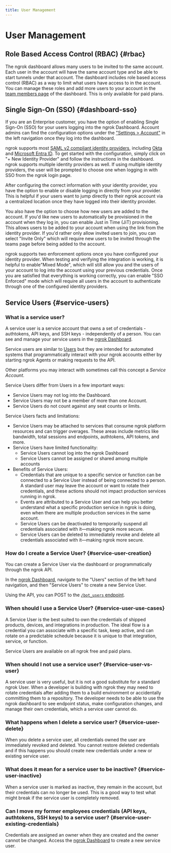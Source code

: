 ```yaml
---
title: User Management
---
```


# User Management

## Role Based Access Control (RBAC) {#rbac}

The ngrok dashboard allows many users to be invited to the same account. Each user in the account will have the same account type and be able to start tunnels under that account. The dashboard includes role based access control (RBAC) as a way to limit what users have access to in the account. You can manage these roles and add more users to your account in the [team members page](https://dashboard.ngrok.com/users/team-members) of the dashboard. This is only available for paid plans.

## Single Sign-On (SSO) {#dashboard-sso}

If you are an Enterprise customer, you have the option of enabling Single Sign-On (SSO) for your users logging into the ngrok Dashboard. Account admins can find the configuration options under the ["Settings > Account"](https://dashboard.ngrok.com/settings) in the left navigation once they log into the dashboard.

ngrok supports most [SAML v2 compliant identity providers](https://en.wikipedia.org/wiki/SAML-based_products_and_services), including [Okta](https://help.okta.com/oie/en-us/Content/Topics/Apps/apps-about-saml.htm) and [Microsoft Entra ID](https://learn.microsoft.com/en-us/entra/architecture/auth-saml). To get started with the configuration, simply click on "+ New Identity Provider" and follow the instructions in the dashboard. ngrok supports multiple identity providers as well. If using multiple identity providers, the user will be prompted to choose one when logging in with SSO from the ngrok login page.

After configuring the correct information with your identity provider, you have the option to enable or disable logging in directly from your provider. This is helpful if your users want to jump directly to their ngrok account via a centralized location once they have logged into their identity provider.

You also have the option to choose how new users are added to the account. If you'd like new users to automatically be provisioned in the account when they log in, you can enable Just in Time (JiT) provisioning. This allows users to be added to your account when using the link from the identity provider. If you'd rather only allow invited users to join, you can select "Invite Only" which will require new users to be invited through the teams page before being added to the account.

ngrok supports two enforcement options once you have configured your identity provider. When testing and verifying the integration is working, it is helpful to enable"Mixed Mode", which will still allow you and the users of your account to log into the account using your previous credentials. Once you are satisfied that everything is working correctly, you can enable "SSO Enforced" mode which will require all users in the account to authenticate through one of the configured identity providers.

## Service Users {#service-users}

### What is a service user?

A service user is a service account that owns a set of credentials - authtokens, API keys, and SSH keys - independently of a person. You can see and manage your service users in the [ngrok Dashboard](https://dashboard.ngrok.com/users/bots).

Service users are similar to [Users](/iam/users/) but they are intended for automated
systems that programmatically interact with your ngrok accounts either by
starting ngrok Agents or making requests to the API.

Other platforms you may interact with sometimes call this concept a _Service
Account_.

Service Users differ from Users in a few important ways:

- Service Users may not log into the Dashboard.
- Service Users may not be a member of more than one Account.
- Service Users do not count against any seat counts or limits.

Service Users facts and limitations:

- Service Users may be attached to services that consume ngrok platform resources and can trigger overages. These areas include metrics like bandwidth, total sessions and endpoints, authtokens, API tokens, and more.
- Service Users have limited functionality:
  - Service Users cannot log into the ngrok Dashboard
  - Service Users cannot be assigned or shared among multiple accounts
- Benefits of Service Users:
  - Credentials that are unique to a specific service or function can be connected to a Service User instead of being connected to a person. A standard user may leave the account or want to rotate their credentials, and these actions should not impact production services running in ngrok.
  - Events are attributed to a Service User and can help you better understand what a specific production service in ngrok is doing, even when there are multiple production services in the same account.
  - Service Users can be deactivated to temporarily suspend all credentials associated with it—making ngrok more secure.
  - Service Users can be deleted to immediately revoke and delete all credentials associated with it—making ngrok more secure.

### How do I create a Service User? {#service-user-creation}

You can create a Service User via the dashboard or programmatically through the ngrok API.

In the [ngrok Dashboard](https://dashboard.ngrok.com/users/bots), navigate to the "Users" section of the left hand navigation, and then "Service Users" to create a new Service User.

Using the API, you can POST to the [`/bot_users` endpoint](/api/resources/bot-users/).

### When should I use a Service User? {#service-user-use-cases}

A Service User is the best suited to own the credentials of shipped products, devices, and integrations in production. The ideal flow is a credential you can associate with a specific task, keep active, and can rotate on a predictable schedule because it is unique to that integration, service, or function.

Service Users are available on all ngrok free and paid plans.

### When should I not use a service user? {#service-user-vs-user}

A service user is very useful, but it is not a good substitute for a standard ngrok User. When a developer is building with ngrok they may need to rotate credentials after adding them to a build environment or accidentally committing them to a repository. The developer needs to be able to use the ngrok dashboard to see endpoint status, make configuration changes, and manage their own credentials, which a service user cannot do.

### What happens when I delete a service user? {#service-user-delete}

When you delete a service user, all credentials owned the user are immediately revoked and deleted. You cannot restore deleted credentials and if this happens you should create new credentials under a new or existing service user.

### What does it mean for a service user to be inactive? {#service-user-inactive}

When a service user is marked as inactive, they remain in the account, but their credentials can no longer be used. This is a good way to test what might break if the service user is completely removed.

### Can I move my former employees credentials (API keys, authtokens, SSH keys) to a service user? {#service-user-existing-credentials}

Credentials are assigned an owner when they are created and the owner cannot be changed. Access the [ngrok Dashboard](https://dashboard.ngrok.com/users/bots) to create a new service user.
